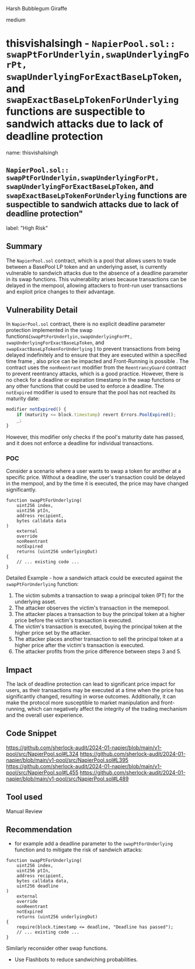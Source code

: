 Harsh Bubblegum Giraffe

medium

# thisvishalsingh - `NapierPool.sol:: swapPtForUnderlyin,swapUnderlyingForPt, swapUnderlyingForExactBaseLpToken`, and `swapExactBaseLpTokenForUnderlying` functions are suspectible to sandwich attacks due to lack of deadline protection


name: thisvishalsingh
## `NapierPool.sol:: swapPtForUnderlyin,swapUnderlyingForPt, swapUnderlyingForExactBaseLpToken`, and `swapExactBaseLpTokenForUnderlying` functions are suspectible to sandwich attacks due to lack of deadline protection"
label: "High Risk"

## Summary
The `NapierPool.sol` contract, which  is a pool that allows users to trade between a BasePool LP token and an underlying asset, is currently vulnerable to sandwich attacks due to the absence of a deadline parameter in its swap functions. This vulnerability arises because transactions can be delayed in the mempool, allowing attackers to front-run user transactions and exploit price changes to their advantage.

## Vulnerability Detail
In `NapierPool.sol` contract, there is no explicit deadline parameter protection implemented in the swap functions(`swapPtForUnderlyin,swapUnderlyingForPt, swapUnderlyingForExactBaseLpToken`, and `swapExactBaseLpTokenForUnderlying` ) to prevent transactions from being delayed indefinitely and to ensure that they are executed within a specified time frame , also price can be impacted and Front-Running is possible . 
The contract uses the `nonReentrant` modifier from the `ReentrancyGuard` contract to prevent reentrancy attacks, which is a good practice. However, there is no check for a deadline or expiration timestamp in the swap functions or any other functions that could be used to enforce a deadline.
The `notExpired`  modifier is used to ensure that the pool has not reached its maturity date:
```javascript
modifier notExpired() {
    if (maturity <= block.timestamp) revert Errors.PoolExpired();
    _;
}
```
However, this modifier only checks if the pool's maturity date has passed, and it does not enforce a deadline for individual transactions. 

### POC
Consider a scenario where a user wants to swap a token for another at a specific price. Without a deadline, the user's transaction could be delayed in the mempool, and by the time it is executed, the price may have changed significantly.
```solidity
function swapPtForUnderlying(
    uint256 index,
    uint256 ptIn,
    address recipient,
    bytes calldata data
)
    external
    override
    nonReentrant
    notExpired
    returns (uint256 underlyingOut)
{
    // ... existing code ...
}
```
Detailed Example - how a sandwich attack could be executed against the `swapPtForUnderlying` function:
1. The victim submits a transaction to swap a principal token (PT) for the underlying asset.
2. The attacker observes the victim's transaction in the memepool.
3. The attacker places a transaction to buy the principal token at a higher price before the victim's transaction is executed.
4. The victim's transaction is executed, buying the principal token at the higher price set by the attacker.
5. The attacker places another transaction to sell the principal token at a higher price after the victim's transaction is executed.
6. The attacker profits from the price difference between steps 3 and 5.


## Impact
The lack of deadline protection can lead to significant price impact for users, as their transactions may be executed at a time when the price has significantly changed, resulting in worse outcomes. 
Additionally, it can make the protocol more susceptible to market manipulation and front-running, which can negatively affect the integrity of the trading mechanism and the overall user experience.

## Code Snippet
https://github.com/sherlock-audit/2024-01-napier/blob/main/v1-pool/src/NapierPool.sol#L324
https://github.com/sherlock-audit/2024-01-napier/blob/main/v1-pool/src/NapierPool.sol#L395
https://github.com/sherlock-audit/2024-01-napier/blob/main/v1-pool/src/NapierPool.sol#L455
https://github.com/sherlock-audit/2024-01-napier/blob/main/v1-pool/src/NapierPool.sol#L489

## Tool used

Manual Review

## Recommendation
- for example add a deadline parameter to the `swapPtForUnderlying` function and to mitigate the risk of sandwich attacks:
```solidity
function swapPtForUnderlying(
    uint256 index,
    uint256 ptIn,
    address recipient,
    bytes calldata data,
    uint256 deadline
)
    external
    override
    nonReentrant
    notExpired
    returns (uint256 underlyingOut)
{
    require(block.timestamp <= deadline, "Deadline has passed");
    // ... existing code ...
}
```
Similarly reconsider other swap functions.

- Use Flashbots to reduce sandwiching probabilities.
